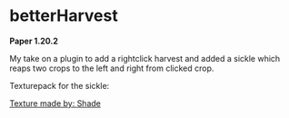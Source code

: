 # betterHarvest

**Paper 1.20.2**

My take on a plugin to add a rightclick harvest and added a sickle which reaps two crops to the left and right from clicked crop.

Texturepack for the sickle:
<a href="https://mc-packs.net/download/376c89431b5cd0408d471a712fecdea1b804587d" target="_blank">


Texture made by: <a href="https://itch.io/profile/merchant-shade" target="_blank">Shade</a>
